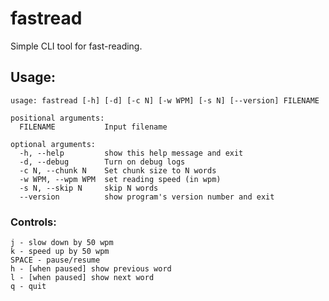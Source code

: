 # fastread
Simple CLI tool for fast-reading.

## Usage:

    usage: fastread [-h] [-d] [-c N] [-w WPM] [-s N] [--version] FILENAME

    positional arguments:
      FILENAME           Input filename

    optional arguments:
      -h, --help         show this help message and exit
      -d, --debug        Turn on debug logs
      -c N, --chunk N    Set chunk size to N words
      -w WPM, --wpm WPM  set reading speed (in wpm)
      -s N, --skip N     skip N words
      --version          show program's version number and exit


### Controls:

    j - slow down by 50 wpm
    k - speed up by 50 wpm
    SPACE - pause/resume
    h - [when paused] show previous word
    l - [when paused] show next word
    q - quit
